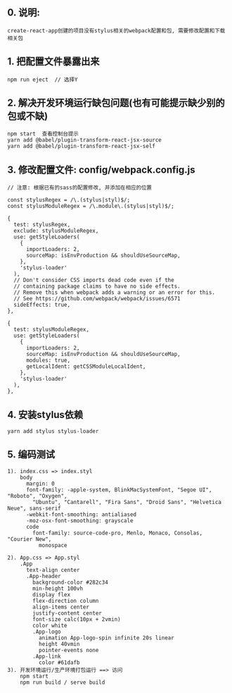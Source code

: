 ## 0. 说明:
	create-react-app创建的项目没有stylus相关的webpack配置和包, 需要修改配置和下载相关包

## 1. 把配置文件暴露出来
	npm run eject  // 选择Y

## 2. 解决开发环境运行缺包问题(也有可能提示缺少别的包或不缺)
	npm start  查看控制台提示
	yarn add @babel/plugin-transform-react-jsx-source
	yarn add @babel/plugin-transform-react-jsx-self

## 3. 修改配置文件: config/webpack.config.js
	// 注意: 根据已有的sass的配置修改, 并添加在相应的位置

	const stylusRegex = /\.(stylus|styl)$/;
	const stylusModuleRegex = /\.module\.(stylus|styl)$/;

	{
      test: stylusRegex,
      exclude: stylusModuleRegex,
      use: getStyleLoaders(
        {
          importLoaders: 2,
          sourceMap: isEnvProduction && shouldUseSourceMap,
        },
        'stylus-loader'
      ),
      // Don't consider CSS imports dead code even if the
      // containing package claims to have no side effects.
      // Remove this when webpack adds a warning or an error for this.
      // See https://github.com/webpack/webpack/issues/6571
      sideEffects: true,
    },

	{
      test: stylusModuleRegex,
      use: getStyleLoaders(
        {
          importLoaders: 2,
          sourceMap: isEnvProduction && shouldUseSourceMap,
          modules: true,
          getLocalIdent: getCSSModuleLocalIdent,
        },
        'stylus-loader'
      ),
    },

## 4. 安装stylus依赖
	yarn add stylus stylus-loader

## 5. 编码测试
	1). index.css => index.styl
		body
		  margin: 0
		  font-family: -apple-system, BlinkMacSystemFont, "Segoe UI", "Roboto", "Oxygen",
		    "Ubuntu", "Cantarell", "Fira Sans", "Droid Sans", "Helvetica Neue", sans-serif
		  -webkit-font-smoothing: antialiased
		  -moz-osx-font-smoothing: grayscale
		  code
		    font-family: source-code-pro, Menlo, Monaco, Consolas, "Courier New",
		      monospace

	2). App.css => App.styl
		.App
		  text-align center
		  .App-header
		    background-color #282c34
		    min-height 100vh
		    display flex
		    flex-direction column
		    align-items center
		    justify-content center
		    font-size calc(10px + 2vmin)
		    color white
		    .App-logo
		      animation App-logo-spin infinite 20s linear
		      height 40vmin
		      pointer-events none
		    .App-link
		      color #61dafb
	3). 开发环境运行/生产环境打包运行 ==> 访问
		npm start
		npm run build / serve build

	